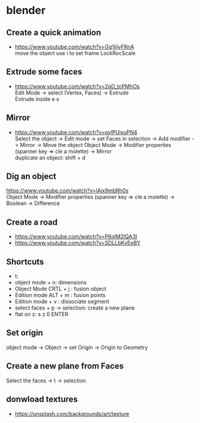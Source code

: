 # blender

## Create a quick animation

* https://www.youtube.com/watch?v=Gq1jIiyFRnA<br>
move the object use i to set frame LockRocScale

## Extrude some faces

* https://www.youtube.com/watch?v=2qD_tcPMhOs<br>
Edit Mode -> select (Vertex, Faces) ->  Extrude<br>
Extrude inside e s

## Mirror 
* https://www.youtube.com/watch?v=pylPUixuPN4<br>
Select the object -> Edit mode -> set Faces in selection -> Add modifier -> Mirror -> Move the object
Object Mode -> Modifier properties (spanner key => cle a molette) -> Mirror<br>
duplicate an object: shift + d

## Dig an object
https://www.youtube.com/watch?v=lAjx9mbRh0s<br>
Object Mode -> Modifier properties (spanner key => cle a molette) -> Boolean -> Difference


## Create a road

* https://www.youtube.com/watch?v=P6olM2lQA3I
* https://www.youtube.com/watch?v=SDLLbKvEeBY


## Shortcuts

* t: 
* object mode + n: dimensions
* Object Mode CRTL + j : fusion object
* Edition mode ALT + m : fusion points
* Edition mode + v : dissociate segment
* select faces + p -> selection: create a new plane
* flat on z: s z 0 ENTER

## Set origin
object mode -> Object -> set Origin -> Origin to Geometry

## Create a new plane from Faces
Select the faces -> t -> selection

## donwload textures
* https://unsplash.com/backgrounds/art/texture
